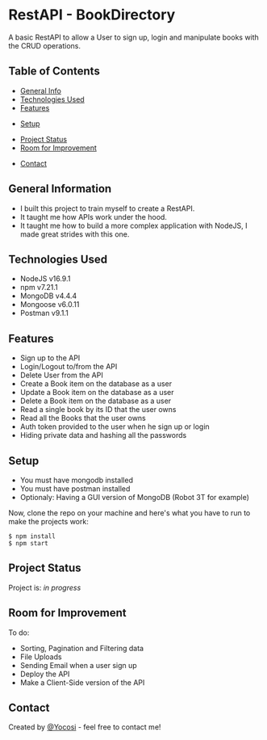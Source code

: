 # RestAPI - BookDirectory
A basic RestAPI to allow a User to sign up, login and manipulate books with the CRUD operations.

## Table of Contents
* [General Info](#general-information)
* [Technologies Used](#technologies-used)
* [Features](#features)
<!-- * [Screenshots](#screenshots) -->
* [Setup](#setup)
<!-- * [Usage](#usage) -->
* [Project Status](#project-status)
* [Room for Improvement](#room-for-improvement)
<!-- * [Acknowledgements](#acknowledgements) -->
* [Contact](#contact)


## General Information
- I built this project to train myself to create a RestAPI.
- It taught me how APIs work under the hood.
- It taught me how to build a more complex application with NodeJS, I made great strides with this one.


## Technologies Used
- NodeJS v16.9.1
- npm v7.21.1
- MongoDB v4.4.4
- Mongoose v6.0.11
- Postman v9.1.1


## Features
- Sign up to the API
- Login/Logout to/from the API
- Delete User from the API
- Create a Book item on the database as a user
- Update a Book item on the database as a user
- Delete a Book item on the database as a user
- Read a single book by its ID that the user owns
- Read all the Books that the user owns
- Auth token provided to the user when he sign up or login
- Hiding private data and hashing all the passwords


<!-- ## Screenshots
![Example screenshot](./img/screenshot.png)
If you have screenshots you'd like to share, include them here. -->


## Setup
- You must have mongodb installed
- You must have postman installed
- Optionaly: Having a GUI version of MongoDB (Robot 3T for example)

Now, clone the repo on your machine and here's what you have to run to make the projects work:
```
$ npm install
$ npm start
```

<!--
## Usage
How does one go about using it?
Provide various use cases and code examples here.

`write-your-code-here` -->


## Project Status
Project is: _in progress_


## Room for Improvement

To do:
- Sorting, Pagination and Filtering data
- File Uploads
- Sending Email when a user sign up
- Deploy the API
- Make a Client-Side version of the API


## Contact
Created by [@Yocosi](https://www.linkedin.com/in/pierre-amari-866240205/) - feel free to contact me!